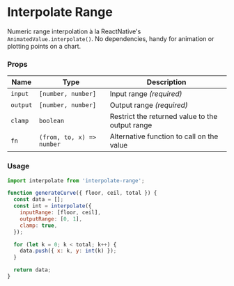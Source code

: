 # Interpolate Range

Numeric range interpolation à la ReactNative's `AnimatedValue.interpolate()`. No dependencies, handy for animation or plotting points on a chart.

### Props

Name | Type | Description
--- | --- | ---
`input` | `[number, number]` | Input range _(required)_
`output` | `[number, number]` | Output range _(required)_
`clamp` | `boolean` | Restrict the returned value to the output range
`fn` | `(from, to, x) => number` | Alternative function to call on the value


### Usage

```js
import interpolate from 'interpolate-range';

function generateCurve({ floor, ceil, total }) {
  const data = [];
  const int = interpolate({
    inputRange: [floor, ceil],
    outputRange: [0, 1],
    clamp: true,
  });

  for (let k = 0; k < total; k++) {
    data.push({ x: k, y: int(k) });
  }

  return data;
}
```
